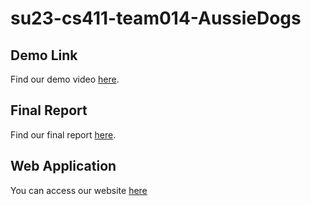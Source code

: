 # su23-cs411-team014-AussieDogs
## Demo Link
Find our demo video [here](https://illinois.zoom.us/rec/share/RfJiW4srTcpY0rUZohCKWZAT7-UscGnXUFbfKgWBlBPoevoPJOiTxobrThxc__IM.LnZyuIRWubtvfqTx?startTime=1691377312000).

## Final Report
Find our final report [here](https://github.com/cs411-alawini/su23-cs411-team014-AussieDogs/blob/main/doc/AussieDogs%20Stage%206%20Report.pdf).

## Web Application
You can access our website [here](https://aussies.dog)
